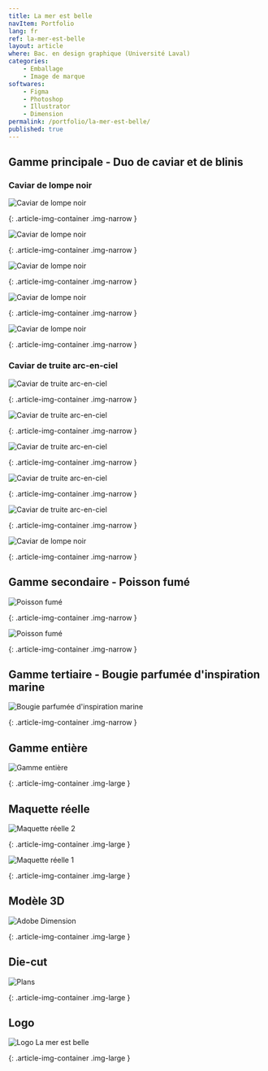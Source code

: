 ```yaml
---
title: La mer est belle
navItem: Portfolio
lang: fr
ref: la-mer-est-belle
layout: article
where: Bac. en design graphique (Université Laval)
categories:
    - Emballage
    - Image de marque
softwares:
    - Figma
    - Photoshop
    - Illustrator
    - Dimension
permalink: /portfolio/la-mer-est-belle/
published: true
---
```


<section markdown="1">

## Gamme principale - Duo de caviar et de blinis
### Caviar de lompe noir

</section>

![Caviar de lompe noir](/assets/images/work/la-mer-est-belle/article/lompe1.jpg)
<!-- <span class="article-img-description">Caviar de lompe noir</span> -->
{: .article-img-container .img-narrow }

![Caviar de lompe noir](/assets/images/work/la-mer-est-belle/article/lompe2.jpg)
<!-- <span class="article-img-description">Caviar de lompe noir</span> -->
{: .article-img-container .img-narrow }

![Caviar de lompe noir](/assets/images/work/la-mer-est-belle/article/lompe3.jpg)
<!-- <span class="article-img-description">Caviar de lompe noir</span> -->
{: .article-img-container .img-narrow }

![Caviar de lompe noir](/assets/images/work/la-mer-est-belle/article/lompe4.jpg)
<!-- <span class="article-img-description">Caviar de lompe noir</span> -->
{: .article-img-container .img-narrow }

![Caviar de lompe noir](/assets/images/work/la-mer-est-belle/article/lompe5.jpg)
<!-- <span class="article-img-description">Caviar de lompe noir</span> -->
{: .article-img-container .img-narrow }



<section markdown="1">

### Caviar de truite arc-en-ciel

</section>

![Caviar de truite arc-en-ciel](/assets/images/work/la-mer-est-belle/article/truite1.jpg)
<!-- <span class="article-img-description">Caviar de truite arc-en-ciel</span> -->
{: .article-img-container .img-narrow }

![Caviar de truite arc-en-ciel](/assets/images/work/la-mer-est-belle/article/truite2.jpg)
<!-- <span class="article-img-description">Caviar de truite arc-en-ciel</span> -->
{: .article-img-container .img-narrow }

![Caviar de truite arc-en-ciel](/assets/images/work/la-mer-est-belle/article/truite3.jpg)
<!-- <span class="article-img-description">Caviar de truite arc-en-ciel</span> -->
{: .article-img-container .img-narrow }

![Caviar de truite arc-en-ciel](/assets/images/work/la-mer-est-belle/article/truite4.jpg)
<!-- <span class="article-img-description">Caviar de truite arc-en-ciel</span> -->
{: .article-img-container .img-narrow }

![Caviar de truite arc-en-ciel](/assets/images/work/la-mer-est-belle/article/truite5.jpg)
<!-- <span class="article-img-description">Caviar de truite arc-en-ciel</span> -->
{: .article-img-container .img-narrow }

![Caviar de lompe noir](/assets/images/work/la-mer-est-belle/article/tincan.jpg)
<!-- <span class="article-img-description">Caviar de lompe noir</span> -->
{: .article-img-container .img-narrow }



<section markdown="1">

## Gamme secondaire - Poisson fumé

</section>

![Poisson fumé](/assets/images/work/la-mer-est-belle/article/poisson1.jpg)
<!-- <span class="article-img-description">Poisson fumé</span> -->
{: .article-img-container .img-narrow }

![Poisson fumé](/assets/images/work/la-mer-est-belle/article/poisson2.jpg)
<!-- <span class="article-img-description">Poisson fumé</span> -->
{: .article-img-container .img-narrow }



<section markdown="1">

## Gamme tertiaire - Bougie parfumée d'inspiration marine

</section>

![Bougie parfumée d'inspiration marine](/assets/images/work/la-mer-est-belle/article/bougie.jpg)
<!-- <span class="article-img-description">Bougie parfumée d'inspiration marine</span> -->
{: .article-img-container .img-narrow }



<section markdown="1">

## Gamme entière

</section>

![Gamme entière](/assets/images/work/la-mer-est-belle/article/gamme.jpg)
<!-- <span class="article-img-description">Gamme entière</span> -->
{: .article-img-container .img-large }



<section markdown="1">

## Maquette réelle

</section>

![Maquette réelle 2](/assets/images/work/la-mer-est-belle/article/realbox2.jpg)
<!-- <span class="article-img-description">Maquette réelle 2</span> -->
{: .article-img-container .img-large }

![Maquette réelle 1](/assets/images/work/la-mer-est-belle/article/realbox1.jpg)
<!-- <span class="article-img-description">Maquette réelle 1</span> -->
{: .article-img-container .img-large }



<section markdown="1">

## Modèle 3D

</section>

![Adobe Dimension](/assets/images/work/la-mer-est-belle/article/dimension.jpg)
<!-- <span class="article-img-description">Adobe Dimension</span> -->
{: .article-img-container .img-large }



<section markdown="1">

## Die-cut

</section>

![Plans](/assets/images/work/la-mer-est-belle/article/plans.jpg)
<!-- <span class="article-img-description">Plans</span> -->
{: .article-img-container .img-large }



<section markdown="1">

## Logo

</section>

![Logo La mer est belle](/assets/images/work/la-mer-est-belle/article/logo.jpg)
<!-- <span class="article-img-description">Logo La mer est belle</span> -->
{: .article-img-container .img-large }